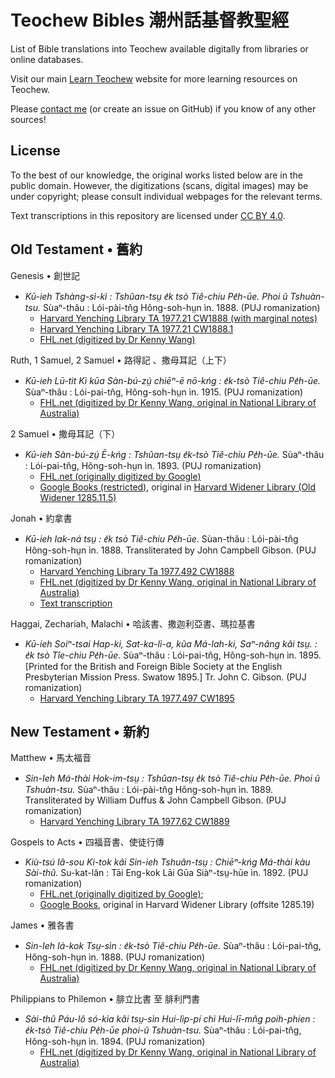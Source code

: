 # Teochew Bibles 潮州話基督教聖經

List of Bible translations into Teochew available digitally from libraries or online databases.

Visit our main [Learn Teochew](https://learn-teochew.github.io) website for more learning resources on Teochew.

Please [contact me](https://docs.google.com/forms/d/e/1FAIpQLSfuLo78EgRtgVeoEb1zTXZOtb0W0cBWdrNu46CYtkLaVwhlZQ/viewform) (or create an issue on GitHub) if you know of any other sources!

## License

To the best of our knowledge, the original works listed below are in the public domain. However, the digitizations (scans, digital images) may be under copyright; please consult individual webpages for the relevant terms. 

Text transcriptions in this repository are licensed under [CC BY 4.0](https://creativecommons.org/licenses/by/4.0/).

## Old Testament • 舊約

Genesis • 創世記

* *Kū-ieh Tshàng-sì-kì : Tshûan-tsṳ e̍k tsò Tiê-chiu Pe̍h-ūe. Phoi ũ Tshuàn-tsu.* Sùaⁿ-thâu : Lói-pài-tn̂g Hông-soh-hṳn ìn. 1888. (PUJ romanization)
  * [Harvard Yenching Library TA 1977.21 CW1888 (with marginal notes)](https://nrs.lib.harvard.edu/urn-3:fhcl:32649445)
  * [Harvard Yenching Library TA 1977.21 CW1888.1](https://nrs.lib.harvard.edu/urn-3:fhcl:32627152)
  * [FHL.net (digitized by Dr Kenny Wang)](https://bible.fhl.net/gbdoc/ob/nob.html?book=129)


Ruth, 1 Samuel, 2 Samuel • 路得記 、撒母耳記（上下）

* *Kū-ieh Lū-tit Kì kūa Sàn-bú-zṳ́ chiēⁿ-ē nō-kńg : e̍k-tsò Tiê-chiu Pe̍h-ūe.* Sùaⁿ-thâu : Lói-pai-tn̂g, Hông-soh-hṳn ìn. 1915. (PUJ romanization)
  * [FHL.net (digitized by Dr Kenny Wang, original in National Library of Australia)](https://bible.fhl.net/gbdoc/ob/nob.html?book=146)

2 Samuel • 撒母耳記（下）

* *Kū-ieh Sàn-bú-zṳ́ Ē-kńg : Tshûan-tsṳ e̍k-tsò Tiê-chiu Pe̍h-ūe.* Sùaⁿ-thâu : Lói-pai-tn̂g, Hông-soh-hṳn ìn. 1893. (PUJ romanization)
  * [FHL.net (originally digitized by Google)](https://bible.fhl.net/gbdoc/ob/nob.html?book=123)
  * [Google Books (restricted)](https://books.google.de/books?vid=HARVARD:32044024231169), original in [Harvard Widener Library (Old Widener 1285.11.5)](http://id.lib.harvard.edu/alma/990028930920203941/catalog)


Jonah • 約拿書

* *Kū-ieh Iak-ná tsṳ : e̍k tsò Tiê-chiu Pe̍h-ūe.* Sùan-thâu : Lói-pài-tn̂g Hông-soh-hṳn ìn. 1888. Transliterated by John Campbell Gibson. (PUJ romanization)
  * [Harvard Yenching Library Ta 1977.492 CW1888](https://nrs.lib.harvard.edu/urn-3:fhcl:32647785)
  * [FHL.net (digitized by Dr Kenny Wang, original in National Library of Australia)](https://bible.fhl.net/gbdoc/ob/nob.html?book=204)
  * [Text transcription](./jonah_1888.md)


Haggai, Zechariah, Malachi • 哈該書、撒迦利亞書、瑪拉基書

* *Kū-ieh Soiⁿ-tsai Hap-ki, Sat-ka-lì-a, kũa Má-lah-ki, Saⁿ-nâng kâi tsṳ. : e̍k tsò Tîe-chiu Pe̍h-ūe.* Sùaⁿ-thâu : Lói-pai-tn̂g, Hông-soh-hṳn ìn. 1895. [Printed for the British and Foreign Bible Society at the English Presbyterian Mission Press. Swatow 1895.] Tr. John C. Gibson. (PUJ romanization)
  * [Harvard Yenching Library TA 1977.497 CW1895](https://nrs.lib.harvard.edu/urn-3:fhcl:32648251)



## New Testament • 新約

Matthew • 馬太福音

* *Sin-Ieh Má-thài Hok-im-tsṳ : Tshûan-tsṳ e̍k tsò Tiê-chiu Pe̍h-ūe. Phoi ũ Tshuàn-tsu.* Sùaⁿ-thâu : Lói-pài-tn̂g Hông-soh-hṳn ìn. 1889. Transliterated by William Duffus & John Campbell Gibson. (PUJ romanization)
  * [Harvard Yenching Library TA 1977.62 CW1889](https://nrs.lib.harvard.edu/urn-3:fhcl:32723208)


Gospels to Acts • 四福音書、使徒行傳

* *Kiù-tsú Iâ-sou Ki-tok kâi Sin-ieh Tshuân-tsṳ : Chiēⁿ-kńg Má-thài kàu Sài-thû.* Su-kat-lân : Tāi Eng-kok Lāi Gūa Siàⁿ-tsṳ-hūe ìn. 1892. (PUJ romanization)
  * [FHL.net (originally digitized by Google)](https://bible.fhl.net/gbdoc/ob/nob.html?book=145);
  * [Google Books](https://books.google.de/books?vid=HARVARD:HWPLVJ), original in Harvard Widener Library (offsite 1285.19)


James • 雅各書

* *Sin-Ieh Iá-kok Tsṳ-sìn : e̍k-tsò Tiê-chiu Pe̍h-ūe.* Sùaⁿ-thâu : Lói-pai-tn̂g, Hông-soh-hṳn ìn. 1888. (PUJ romanization)
  * [FHL.net (digitized by Dr Kenny Wang, original in National Library of Australia)](https://bible.fhl.net/gbdoc/ob/nob.html?book=205)


Philippians to Philemon • 腓立比書 至 腓利門書

* *Sài-thû Páu-lô só-kìa kâi tsṳ-sìn Hui-lìp-pí chì Hui-lī-mn̂g poih-phien : e̍k-tsò Tiê-chiu Pe̍h-ūe phoi-ũ Tshuàn-tsu.* Sùaⁿ-thâu : Lói-pai-tn̂g, Hông-soh-hṳn ìn. 1894. (PUJ romanization)
  * [FHL.net (digitized by Dr Kenny Wang, original in National Library of Australia)](https://bible.fhl.net/gbdoc/ob/nob.html?book=126)
